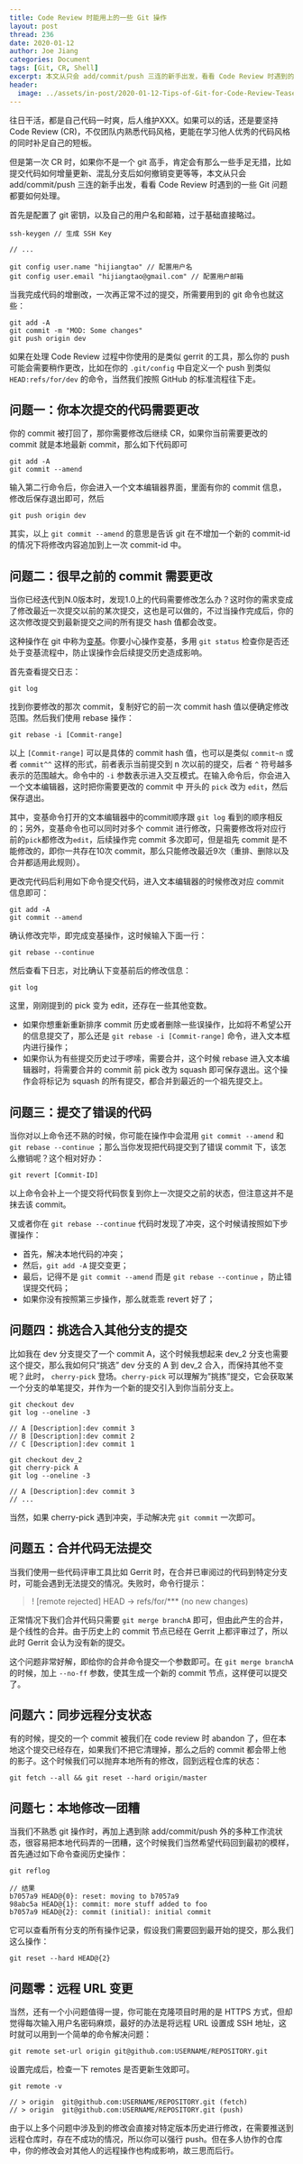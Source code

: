 ```yaml
---
title: Code Review 时能用上的一些 Git 操作
layout: post
thread: 236
date: 2020-01-12
author: Joe Jiang
categories: Document
tags: [Git, CR, Shell]
excerpt: 本文从只会 add/commit/push 三连的新手出发，看看 Code Review 时遇到的一些 Git 问题都要如何处理。
header:
  image: ../assets/in-post/2020-01-12-Tips-of-Git-for-Code-Review-Teaser.png
---
```


往日干活，都是自己代码一时爽，后人维护XXX。如果可以的话，还是要坚持 Code Review (CR)，不仅团队内熟悉代码风格，更能在学习他人优秀的代码风格的同时补足自己的短板。

但是第一次 CR 时，如果你不是一个 git 高手，肯定会有那么一些手足无措，比如提交代码如何增量更新、混乱分支后如何撤销变更等等，本文从只会 add/commit/push 三连的新手出发，看看 Code Review 时遇到的一些 Git 问题都要如何处理。

首先是配置了 git 密钥，以及自己的用户名和邮箱，过于基础直接略过。

    ssh-keygen // 生成 SSH Key
    
    // ...
    
    git config user.name "hijiangtao" // 配置用户名
    git config user.email "hijiangtao@gmail.com" // 配置用户邮箱

当我完成代码的增删改，一次再正常不过的提交，所需要用到的 git 命令也就这些：

    git add -A
    git commit -m "MOD: Some changes"
    git push origin dev

如果在处理 Code Review 过程中你使用的是类似 gerrit 的工具，那么你的 push 可能会需要稍作更改，比如在你的 `.git/config` 中自定义一个 push 到类似 `HEAD:refs/for/dev` 的命令，当然我们按照 GitHub 的标准流程往下走。

## 问题一：你本次提交的代码需要更改

你的 commit 被打回了，那你需要修改后继续 CR，如果你当前需要更改的 commit 就是本地最新 commit，那么如下代码即可

    git add -A
    git commit --amend

输入第二行命令后，你会进入一个文本编辑器界面，里面有你的 commit 信息，修改后保存退出即可，然后

    git push origin dev

其实，以上 `git commit --amend` 的意思是告诉 git 在不增加一个新的 commit-id 的情况下将修改内容追加到上一次 commit-id 中。

## 问题二：很早之前的 commit 需要更改

当你已经迭代到N.0版本时，发现1.0上的代码需要修改怎么办？这时你的需求变成了修改最近一次提交以前的某次提交，这也是可以做的，不过当操作完成后，你的这次修改提交到最新提交之间的所有提交 hash 值都会改变。

这种操作在 git 中称为[变基](https://git-scm.com/book/zh/v2/Git-分支-变基)。你要小心操作变基，多用 `git status` 检查你是否还处于变基流程中，防止误操作会后续提交历史造成影响。

首先查看提交日志：

    git log

找到你要修改的那次 commit，复制好它的前一次 commit hash 值以便确定修改范围。然后我们使用 rebase 操作：

    git rebase -i [Commit-range]

以上 `[Commit-range]` 可以是具体的 commit hash 值，也可以是类似 `commit~n` 或者 `commit^^` 这样的形式，前者表示当前提交到 n 次以前的提交，后者 `^` 符号越多表示的范围越大。命令中的 `-i` 参数表示进入交互模式。在输入命令后，你会进入一个文本编辑器，这时把你需要更改的 commit 中 开头的 `pick` 改为 `edit`，然后保存退出。

其中，变基命令打开的文本编辑器中的commit顺序跟 `git log` 看到的顺序相反的；另外，变基命令也可以同时对多个 commit 进行修改，只需要修改将对应行前的`pick`都修改为`edit`，后续操作完 commit 多次即可，但是祖先 commit 是不能修改的，即你一共存在10次 commit，那么只能修改最近9次（重排、删除以及合并都适用此规则）。

更改完代码后利用如下命令提交代码，进入文本编辑器的时候修改对应 commit 信息即可：

    git add -A
    git commit --amend

确认修改完毕，即完成变基操作，这时候输入下面一行：

    git rebase --continue

然后查看下日志，对比确认下变基前后的修改信息：

    git log

这里，刚刚提到的 pick 变为 edit，还存在一些其他变数。

- 如果你想重新重新排序 commit 历史或者删除一些误操作，比如将不希望公开的信息提交了，那么还是 `git rebase -i [Commit-range]` 命令，进入文本框内进行操作；
- 如果你认为有些提交历史过于啰嗦，需要合并，这个时候 rebase 进入文本编辑器时，将需要合并的 commit 前 pick 改为 squash 即可保存退出。这个操作会将标记为 squash 的所有提交，都合并到最近的一个祖先提交上。

## 问题三：提交了错误的代码

当你对以上命令还不熟的时候，你可能在操作中会混用 `git commit --amend` 和 `git rebase --continue` ；那么当你发现把代码提交到了错误 commit 下，该怎么撤销呢？这个相对好办：

    git revert [Commit-ID]

以上命令会补上一个提交将代码恢复到你上一次提交之前的状态，但注意这并不是抹去该 commit。

又或者你在 `git rebase --continue` 代码时发现了冲突，这个时候请按照如下步骤操作：

- 首先，解决本地代码的冲突；
- 然后，`git add -A` 提交变更；
- 最后，记得不是 `git commit --amend` 而是 `git rebase --continue` ，防止错误提交代码；
- 如果你没有按照第三步操作，那么就乖乖 revert 好了；

## 问题四：挑选合入其他分支的提交

比如我在 dev 分支提交了一个 commit A，这个时候我想起来 dev_2 分支也需要这个提交，那么我如何只“挑选” dev 分支的 A 到 dev_2 合入，而保持其他不变呢？此时， `cherry-pick` 登场。`cherry-pick` 可以理解为”挑拣”提交，它会获取某一个分支的单笔提交，并作为一个新的提交引入到你当前分支上。

    git checkout dev
    git log --oneline -3
    
    // A [Description]:dev commit 3
    // B [Description]:dev commit 2
    // C [Description]:dev commit 1
    
    git checkout dev_2
    git cherry-pick A
    git log --oneline -3
    
    // A [Description]:dev commit 3
    // ...

当然，如果 cherry-pick 遇到冲突，手动解决完 `git commit` 一次即可。

## 问题五：合并代码无法提交

当我们使用一些代码评审工具比如 Gerrit 时，在合并已审阅过的代码到特定分支时，可能会遇到无法提交的情况。失败时，命令行提示：

> ! [remote rejected] HEAD -> refs/for/*** (no new changes)

正常情况下我们合并代码只需要 `git merge branchA` 即可，但由此产生的合并，是个线性的合并。由于历史上的 commit 节点已经在 Gerrit 上都评审过了，所以此时 Gerrit 会认为没有新的提交。

这个问题非常好解，即给你的合并命令提交一个参数即可。在 `git merge branchA` 的时候，加上 `--no-ff` 参数，使其生成一个新的 commit 节点，这样便可以提交了。

## 问题六：同步远程分支状态

有的时候，提交的一个 commit 被我们在 code review 时 abandon 了，但在本地这个提交已经存在，如果我们不把它清理掉，那么之后的 commit 都会带上他的影子。这个时候我们可以抛弃本地所有的修改，回到远程仓库的状态：

```
git fetch --all && git reset --hard origin/master
```

## 问题七：本地修改一团糟

当我们不熟悉 git 操作时，再加上遇到除 add/commit/push 外的多种工作流状态，很容易把本地代码弄的一团糟，这个时候我们当然希望代码回到最初的模样，首先通过如下命令查阅历史操作：

```
git reflog

// 结果
b7057a9 HEAD@{0}: reset: moving to b7057a9
98abc5a HEAD@{1}: commit: more stuff added to foo
b7057a9 HEAD@{2}: commit (initial): initial commit
```

它可以查看所有分支的所有操作记录，假设我们需要回到最开始的提交，那么我们这么操作：

```
git reset --hard HEAD@{2}
```

## 问题零：远程 URL 变更

当然，还有一个小问题值得一提，你可能在克隆项目时用的是 HTTPS 方式，但却觉得每次输入用户名密码麻烦，最好的办法是将远程 URL 设置成 SSH 地址，这时就可以用到一个简单的命令解决问题：

    git remote set-url origin git@github.com:USERNAME/REPOSITORY.git

设置完成后，检查一下 remotes 是否更新生效即可。

    git remote -v
    
    // > origin  git@github.com:USERNAME/REPOSITORY.git (fetch)
    // > origin  git@github.com:USERNAME/REPOSITORY.git (push)

由于以上多个问题中涉及到的修改会直接对特定版本历史进行修改，在需要推送到远程仓库时，存在不成功的情况，所以你可以强行 push。但在多人协作的仓库中，你的修改会对其他人的远程操作也构成影响，故三思而后行。